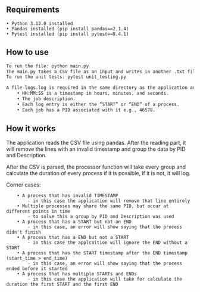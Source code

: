 ## Requirements
    • Python 3.12.0 installed 
    • Pandas installed (pip install pandas==2.1.4)
    • Pytest installed (pip install pytest==8.4.1)
## How to use
```bash
To run the file: python main.py
The main.py takes a CSV file as an input and writes in another .txt file (log.txt) the output
To run the unit tests: pytest unit_testing.py
```

```bash
A file logs.log is required in the same directory as the application and the structure needs to be as follows:
    • HH:MM:SS is a timestamp in hours, minutes, and seconds.
    • The job description.
    • Each log entry is either the “START” or “END” of a process.
    • Each job has a PID associated with it e.g., 46578.

```
## How it works
The application reads the CSV file using pandas. After the reading part, it will remove the lines with an invalid timestamp and group the data by PID and Description.

After the CSV is parsed, the processor function will take every group and calculate the duration of every process if it is possible, if it is not, it will log.

Corner cases:
```
    • A process that has invalid TIMESTAMP
        - in this case the application will remove that line entirely
    • Multiple processes may share the same PID, but occur at different points in time
        - to solve this a group by PID and Description was used
    • A process that has a START but not an END
        - in this case, an error will show saying that the process didn't finish
    • A process that has a END but not a START
        - in this case the applcaition will ignore the END without a START
    • A process that has the START timestamp after the END timestamp (start_time > end_time)
        - in this case, an error will show saying that the process ended before it started
    • A process that has multiple STARTs and ENDs
        - in this case the application will take for calculate the duration the first START and the first END
```
#